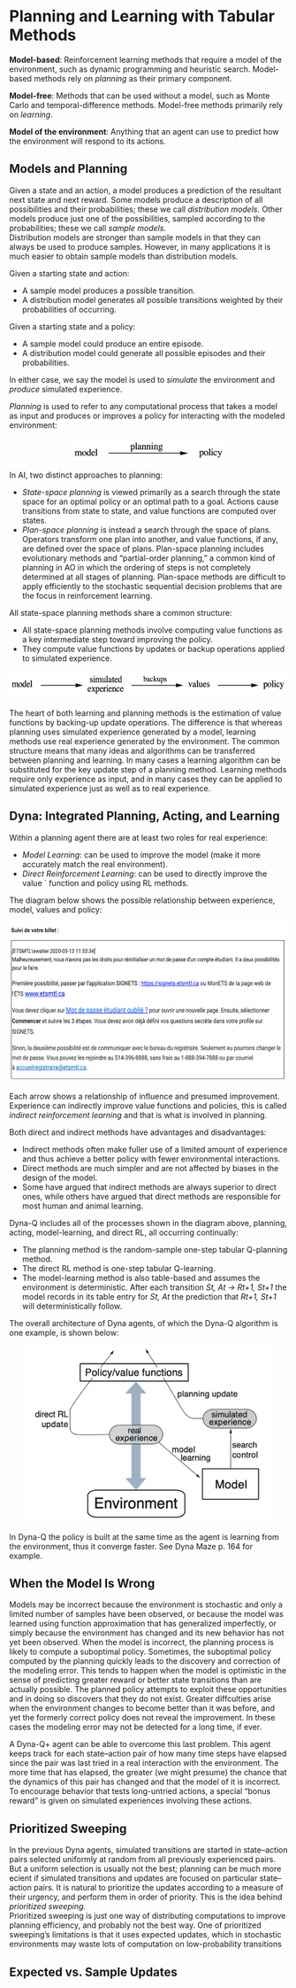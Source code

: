 # Planning and Learning with Tabular Methods

**Model-based**: Reinforcement learning methods that require a model of the 
environment, such as dynamic programming and heuristic search. Model-based 
methods rely on *planning* as their primary component.

**Model-free**: Methods that can be used without a model, such as Monte Carlo 
and temporal-difference methods. Model-free methods primarily rely on 
*learning*.

**Model of the environment**: Anything that an agent can use to predict how the
environment will respond to its actions.

## Models and Planning

Given a state and an action, a model produces a prediction of the resultant 
next state and next reward. Some models produce a description of all 
possibilities and their probabilities; these we call *distribution models*.
Other models produce just one of the possibilities, sampled according to the 
probabilities; these we call *sample models*.  
Distribution models are stronger than sample models in that they can always be 
used to produce samples. However, in many applications it is much easier to 
obtain sample models than distribution models.

Given a starting state and action:
+ A sample model produces a possible transition.
+ A distribution model generates all possible transitions weighted by their 
probabilities of occurring. 

Given a starting state and a policy:
+ A sample model could produce an entire episode.
+ A distribution model could generate all possible episodes and their 
probabilities.

In either case, we say the model is used to *simulate* the environment and
*produce* simulated experience.

*Planning* is used to refer to any computational process that takes a model as
input and produces or improves a policy for interacting with the modeled 
environment:

<p align="center">
<img
src="https://github.com/vdouet/Reinforcement-Learning/blob/master/02%20-%20Reinforcement%20Learning%20Specialization%20-%20Alberta%20University%20/Images/planning.png"
alt="Update rule" title="Update rule" width="278" height="42" />
</p>

In AI, two distinct approaches to planning:
+ *State-space planning* is viewed primarily as a search through the state 
space for an optimal policy or an optimal path to a goal. Actions cause 
transitions from state to state, and value functions are computed over states.
+ *Plan-space planning* is instead a search through the space of plans. 
Operators transform one plan into another, and value functions, if any, are 
defined over the space of plans. Plan-space planning includes evolutionary 
methods and “partial-order planning,” a common kind of planning in AO in which 
the ordering of steps is not completely determined at all stages of planning. 
Plan-space methods are difficult to apply efficiently to the stochastic 
sequential decision problems that are the focus in reinforcement learning.

All state-space planning methods share a common structure:
+ All state-space planning methods involve computing value functions as a key 
intermediate step toward improving the policy.
+ They compute value functions by updates or backup operations applied to 
simulated experience.

<p align="center">
<img
src="https://github.com/vdouet/Reinforcement-Learning/blob/master/02%20-%20Reinforcement%20Learning%20Specialization%20-%20Alberta%20University%20/Images/unifiedview.png"
alt="Update rule" title="Update rule" width="550" height="51" />
</p>

The heart of both learning and planning methods is the estimation of value 
functions by backing-up update operations. The difference is that whereas 
planning uses simulated experience generated by a model, learning methods use 
real experience generated by the environment. The common structure means that 
many ideas and algorithms can be transferred between planning and learning. In 
many cases a learning algorithm can be substituted for the key update step of a 
planning method. Learning methods require only experience as input, and in many 
cases they can be applied to simulated experience just as well as to real 
experience.

## Dyna: Integrated Planning, Acting, and Learning

Within a planning agent there are at least two roles for real experience:
+ *Model Learning*: can be used to improve the model (make it more accurately 
match the real environment).
+ *Direct Reinforcement Learning*: can be used to directly improve the value `
function and policy using RL methods.

The diagram below shows the possible relationship between experience, model,
values and policy:


<p align="center">
<img
src="https://github.com/vdouet/Reinforcement-Learning/blob/master/02%20-%20Reinforcement%20Learning%20Specialization%20-%20Alberta%20University%20/Images/dynarelationship.png"
alt="Update rule" title="Update rule" width="590" height="289" />
</p>

Each arrow shows a relationship of influence and presumed improvement.
Experience can indirectly improve value functions and policies, this is called
*indirect reinforcement learning* and that is what is involved in planning.

Both direct and indirect methods have advantages and disadvantages:
+ Indirect methods often make fuller use of a limited amount of experience and
thus achieve a better policy with fewer environmental interactions.
+ Direct methods are much simpler and are not affected by biases in the design
of the model.
+ Some have argued that indirect methods are always superior to direct ones,
while others have argued that direct methods are responsible for most human and
animal learning.

Dyna-Q includes all of the processes shown in the diagram above, planning, 
acting, model-learning, and direct RL, all occurring continually:
+ The planning method is the random-sample one-step tabular Q-planning method.
+ The direct RL method is one-step tabular Q-learning.
+ The model-learning method is also table-based and assumes the environment is
deterministic. After each transition *St, At -> Rt+1, St+1* the model records
in its table entry for *St, At* the prediction that *Rt+1, St+1* will
deterministically follow.

The overall architecture of Dyna agents, of which the Dyna-Q algorithm is one 
example, is shown below:

<p align="center">
<img
src="https://github.com/vdouet/Reinforcement-Learning/blob/master/02%20-%20Reinforcement%20Learning%20Specialization%20-%20Alberta%20University%20/Images/dynaarchitecture.png"
alt="Update rule" title="Update rule" width="446" height="321" />
</p>

In Dyna-Q the policy is built at the same time as the agent is learning from
the environment, thus it converge faster. See Dyna Maze p. 164 for example.

## When the Model Is Wrong

Models may be incorrect because the environment is stochastic and only a 
limited number of samples have been observed, or because the model was learned 
using function approximation that has generalized imperfectly, or simply 
because the environment has changed and its new behavior has not yet been 
observed. When the model is incorrect, the planning process is likely to 
compute a suboptimal policy.
Sometimes, the suboptimal policy computed by the planning quickly leads to the
discovery and correction of the modeling error. This tends to happen when the 
model is optimistic in the sense of predicting greater reward or better state 
transitions than are actually possible. The planned policy attempts to exploit 
these opportunities and in doing so discovers that they do not exist. 
Greater diffculties arise when the environment changes to become better than it
was before, and yet the formerly correct policy does not reveal the 
improvement. In these cases the modeling error may not be detected for a long 
time, if ever.

A Dyna-Q+ agent can be able to overcome this last problem. This agent keeps 
track for each state–action pair of how many time steps have elapsed since the
pair was last tried in a real interaction with the environment. The more time 
that has elapsed, the greater (we might presume) the chance that the dynamics 
of this pair has changed and that the model of it is incorrect. To encourage 
behavior that tests long-untried actions, a special “bonus reward” is given on 
simulated experiences involving these actions.

## Prioritized Sweeping

In the previous Dyna agents, simulated transitions are started in state–action 
pairs selected uniformly at random from all previously experienced pairs. But 
a uniform selection is usually not the best; planning can be much more e cient 
if simulated transitions and updates are focused on particular state–action 
pairs. It is natural to prioritize the updates according to a measure of their 
urgency, and perform them in order of priority. This is the idea behind 
*prioritized sweeping.*  
Prioritized sweeping is just one way of distributing computations to improve 
planning efficiency, and probably not the best way. One of prioritized 
sweeping’s limitations is that it uses expected updates, which in stochastic 
environments may waste lots of computation on low-probability transitions

## Expected vs. Sample Updates

